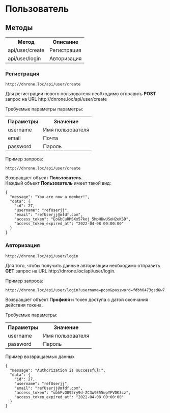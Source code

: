 # Пользователь

## Методы

<table>
    <tr>
        <th>
            Метод
        </th>
        <th>
            Описание
        </th>
    </tr>
    <tr>
        <td>
            api/user/create
        </td>
        <td>
            Регистрация
        </td>
    </tr>
    <tr>
        <td>
            api/user/login
        </td>
        <td>
            Авторизация
        </td>
    </tr>
</table>

### Регистрация

`http://dnrone.loc/api/user/create`
<p>
    Для регистрации нового пользователя необходимо отправить <b>POST</b> запрос на URL http://dnrone.loc/api/user/create
</p>
<p>
    Требуемые параметры параметры:
</p>
<table>
    <tr>
        <th>
            Параметры
        </th>
        <th>
            Значение
        </th>
    </tr>
    <tr>
        <td>
            username
        </td>
        <td>
            Имя пользователя
        </td>
    </tr>
    <tr>
        <td>
            email
        </td>
        <td>
            Почта  
        </td>
    </tr>
    <tr>
        <td>
            password
        </td>
        <td>
            Пароль 
        </td>
    </tr>
</table>
<p>
    Пример запроса:
</p>

`http://dnrone.loc/api/user/create`

<p>
    Возвращает объект <b>Пользователь</b>. <br>
    Каждый объект <b>Пользователь</b> имеет такой вид:
</p>

```json5
{
  "message": "You are now a member!",
  "data": {
    "id": 27,
    "username": "refUserjj",
    "email": "refUserjj@mfdf.com",
    "access_token": "EoGbCuRMSXx57koj_5MpHDwUSoH2eKSD",
    "access_token_expired_at": "2022-04-08 00:00:00"
  }
}
```

### Авторизация

`http://dnrone.loc/api/user/login`

<p>
    Для того, чтобы получить данные авторизвции необходимо отправить <b>GET</b> запрос
    на URL http://dnrone.loc/api/user/login.
</p>
<p> 
    Пример запроса:
</p>

`http://dnrone.loc/api/user/login?username=popo&password=fdbh6473gsd6w7`

<p>
    Возвращает объект <b>Профиля</b> и токен доступа с датой окончания действия токена.
</p>
<p>
    Требуемые параметры:
</p>
<table>
    <tr>
        <th>
            Параметры
        </th>
        <th>
            Значение
        </th>
    </tr>
    <tr>
        <td>
            username
        </td>
        <td>
            Имя пользователя
        </td>
    </tr>
     <tr>
        <td>
            password
        </td>
        <td>
            Пароль
        </td>
    </tr>
</table>

<p>
    Пример возвращаемых данных
</p>

```json5
{
  "message": "Authorization is successful!",
  "data": {
    "id": 27,
    "username": "refUserjj",
    "email": "refUserjj@mfdf.com",
    "access_token": "ubhFvO092ry9d-ZC3w9E55wpYFVDK3cz",
    "access_token_expired_at": "2022-04-08 00:00:00"
  }
}
```
